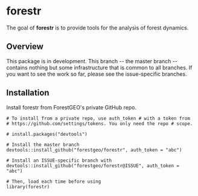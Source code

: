 
<!-- README.md is generated from README.Rmd. Please edit that file -->
forestr
=======

The goal of **forestr** is to provide tools for the analysis of forest dynamics.

Overview
--------

This package is in development. This branch -- the master branch -- contains nothing but some infrastructure that is common to all branches. If you want to see the work so far, please see the issue-specific branches.

Installation
------------

Install forestr from ForestGEO's private GitHub repo.

    # To install from a private repo, use auth_token # with a token from
    # https://github.com/settings/tokens. You only need the repo # scope.

    # install.packages("devtools")

    # Install the master branch
    devtools::install_github("forestgeo/forestr", auth_token = "abc")

    # Install an ISSUE-specific branch with
    devtools::install_github("forestgeo/forestr@ISSUE", auth_token = "abc")

    # Then, load each time before using
    library(forestr)
